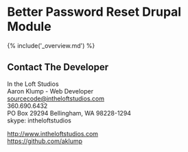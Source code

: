 # Better Password Reset Drupal Module

{% include('_overview.md') %}

## Contact The Developer

In the Loft Studios  
Aaron Klump - Web Developer  
sourcecode@intheloftstudios.com  
360.690.6432  
PO Box 29294 Bellingham, WA 98228-1294  
skype: intheloftstudios  

<http://www.intheloftstudios.com>  
<https://github.com/aklump>  
